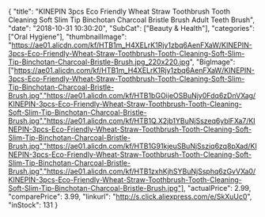 {
	"title": "KINEPIN 3pcs Eco Friendly Wheat Straw Toothbrush Tooth Cleaning Soft Slim Tip Binchotan Charcoal Bristle Brush Adult Teeth Brush",
	"date": "2018-10-31 10:30:20",
	"SubCat": ["Beauty & Health"],
	"categories": ["Oral Hygiene"],
	"thumbnailImage": "https://ae01.alicdn.com/kf/HTB1m_H4XELrK1Rjy1zbq6AenFXaW/KINEPIN-3pcs-Eco-Friendly-Wheat-Straw-Toothbrush-Tooth-Cleaning-Soft-Slim-Tip-Binchotan-Charcoal-Bristle-Brush.jpg_220x220.jpg",
	"BigImage": ["https://ae01.alicdn.com/kf/HTB1m_H4XELrK1Rjy1zbq6AenFXaW/KINEPIN-3pcs-Eco-Friendly-Wheat-Straw-Toothbrush-Tooth-Cleaning-Soft-Slim-Tip-Binchotan-Charcoal-Bristle-Brush.jpg","https://ae01.alicdn.com/kf/HTB1bGOijeOSBuNjy0Fdq6zDnVXag/KINEPIN-3pcs-Eco-Friendly-Wheat-Straw-Toothbrush-Tooth-Cleaning-Soft-Slim-Tip-Binchotan-Charcoal-Bristle-Brush.jpg","https://ae01.alicdn.com/kf/HTB1Q.X2jb1YBuNjSszeq6yblFXa7/KINEPIN-3pcs-Eco-Friendly-Wheat-Straw-Toothbrush-Tooth-Cleaning-Soft-Slim-Tip-Binchotan-Charcoal-Bristle-Brush.jpg","https://ae01.alicdn.com/kf/HTB1G91kjeuSBuNjSsziq6zq8pXad/KINEPIN-3pcs-Eco-Friendly-Wheat-Straw-Toothbrush-Tooth-Cleaning-Soft-Slim-Tip-Binchotan-Charcoal-Bristle-Brush.jpg","https://ae01.alicdn.com/kf/HTB1zxhKjhSYBuNjSsphq6zGvVXa0/KINEPIN-3pcs-Eco-Friendly-Wheat-Straw-Toothbrush-Tooth-Cleaning-Soft-Slim-Tip-Binchotan-Charcoal-Bristle-Brush.jpg"],
	"actualPrice": 2.99,
	"comparePrice": 3.99,
	"linkurl": "http://s.click.aliexpress.com/e/SkXuUc0",
	"inStock": 131
}

